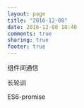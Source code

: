 ```yaml
---
layout: page
title: "2016-12-08"
date: 2016-12-08 18:40
comments: true
sharing: true
footer: true
---
```


组件间通信

长轮训

ES6-promise
